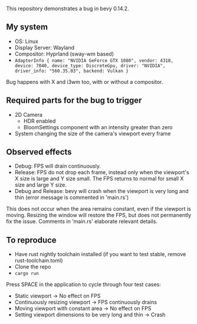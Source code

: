 This repository demonstrates a bug in bevy 0.14.2.

## My system
- OS: Linux
- Display Server: Wayland
- Compositor: Hyprland (sway-wm based)
- `AdapterInfo { name: "NVIDIA GeForce GTX 1080", vendor: 4318, device: 7040, device_type: DiscreteGpu, driver: "NVIDIA", driver_info: "560.35.03", backend: Vulkan }`

Bug happens with X and i3wm too, with or without a compositor.

## Required parts for the bug to trigger
- 2D Camera
  - HDR enabled
  - BloomSettings component with an intensity greater than zero
- System changing the size of the camera's viewport every frame

## Observed effects
- Debug: FPS will drain continuously.
- Release: FPS do not drop each frame, instead only when the viewport's X size is large and Y size small. The FPS returns to normal for small X size and large Y size.
- Debug and Release: bevy will crash when the viewport is very long and thin (error message is commented in 'main.rs')

This does not occur when the area remains constant, even if the
viewport is moving.
Resizing the window will restore the FPS, but does not
permanently fix the issue.
Comments in 'main.rs' elaborate relevant details.

## To reproduce
- Have rust nightly toolchain installed (if you want to test stable, remove rust-toolchain.toml)
- Clone the repo
- `cargo run`

Press SPACE in the application to cycle through four test cases:
- Static viewport -> No effect on FPS
- Continuously resizing viewport -> FPS continuously drains
- Moving viewport with constant area -> No effect on FPS
- Setting viewport dimensions to be very long and thin -> Crash
